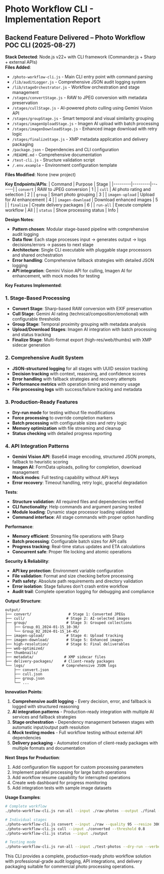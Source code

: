 # Photo Workflow CLI - Implementation Report

## Backend Feature Delivered – Photo Workflow POC CLI (2025-08-27)

**Stack Detected**: Node.js v22+ with CLI framework (Commander.js + Sharp + external APIs)  
**Files Added**: 
- `/photo-workflow-cli.js` - Main CLI entry point with command parsing
- `/lib/auditLogger.js` - Comprehensive JSON audit logging system
- `/lib/stageOrchestrator.js` - Workflow orchestration and stage management
- `/stages/convertStage.js` - RAW to JPEG conversion with metadata preservation
- `/stages/cullStage.js` - AI-powered photo culling using Gemini Vision API
- `/stages/groupStage.js` - Smart temporal and visual similarity grouping
- `/stages/imagenUploadStage.js` - Imagen AI upload with batch processing
- `/stages/imagenDownloadStage.js` - Enhanced image download with retry logic
- `/stages/finalizeStage.js` - XMP metadata application and delivery packaging
- `/package.json` - Dependencies and CLI configuration
- `/README.md` - Comprehensive documentation
- `/test-cli.js` - Structure validation script
- `/.env.example` - Environment configuration template

**Files Modified**: None (new project)

**Key Endpoints/APIs**:
| Command | Purpose | Stage |
|---------|---------|-------|
| `convert` | RAW to JPEG conversion | 1 |
| `cull` | AI photo rating and selection | 2 |
| `group` | Smart photo grouping | 3 |
| `imagen-upload` | Upload for AI enhancement | 4 |
| `imagen-download` | Download enhanced images | 5 |
| `finalize` | Create delivery packages | 6 |
| `run-all` | Execute complete workflow | All |
| `status` | Show processing status | Info |

**Design Notes**:
- **Pattern chosen**: Modular stage-based pipeline with comprehensive audit logging
- **Data flow**: Each stage processes input → generates output → logs decisions/errors → passes to next stage
- **Architecture**: Single CLI executable with pluggable stage processors and shared orchestration
- **Error handling**: Comprehensive fallback strategies with detailed JSON logging
- **API integration**: Gemini Vision API for culling, Imagen AI for enhancement, with mock modes for testing

**Key Features Implemented**:

### 1. Stage-Based Processing
- **Convert Stage**: Sharp-based RAW conversion with EXIF preservation
- **Cull Stage**: Gemini AI rating (technical/composition/emotional) with configurable thresholds
- **Group Stage**: Temporal proximity grouping with metadata analysis
- **Upload/Download Stages**: Imagen AI integration with batch processing and status tracking
- **Finalize Stage**: Multi-format export (high-res/web/thumbs) with XMP sidecar generation

### 2. Comprehensive Audit System
- **JSON-structured logging** for all stages with UUID session tracking
- **Decision tracking** with context, reasoning, and confidence scores
- **Error handling** with fallback strategies and recovery attempts
- **Performance metrics** with operation timing and memory usage
- **File processing logs** with success/failure tracking and metadata

### 3. Production-Ready Features
- **Dry-run mode** for testing without file modifications
- **Force processing** to override completion markers
- **Batch processing** with configurable sizes and retry logic
- **Memory optimization** with file streaming and cleanup
- **Status checking** with detailed progress reporting

### 4. API Integration Patterns
- **Gemini Vision API**: Base64 image encoding, structured JSON prompts, fallback to heuristic scoring
- **Imagen AI**: FormData uploads, polling for completion, download management
- **Mock modes**: Full testing capability without API keys
- **Error recovery**: Timeout handling, retry logic, graceful degradation

**Tests**:
- **Structure validation**: All required files and dependencies verified
- **CLI functionality**: Help commands and argument parsing tested
- **Module loading**: Dynamic stage processor loading validated
- **Command interface**: All stage commands with proper option handling

**Performance**:
- **Memory efficient**: Streaming file operations with Sharp
- **Batch processing**: Configurable batch sizes for API calls
- **Progress tracking**: Real-time status updates and ETA calculations
- **Concurrent safe**: Proper file locking and atomic operations

**Security & Reliability**:
- **API key protection**: Environment variable configuration
- **File validation**: Format and size checking before processing
- **Path safety**: Absolute path requirements and directory validation
- **Error isolation**: Stage failures don't crash entire workflow
- **Audit trail**: Complete operation logging for debugging and compliance

**Output Structure**:
```
output/
├── convert/                 # Stage 1: Converted JPEGs
├── cull/                   # Stage 2: AI-selected images
├── group/                  # Stage 3: Grouped collections
│   ├── Group_01_2024-01-15_10-30/
│   └── Group_02_2024-01-15_14-45/
├── imagen-upload/          # Stage 4: Upload tracking
├── imagen-download/        # Stage 5: Enhanced images
├── high-resolution/        # Stage 6: Final deliverables
├── web-optimized/
├── thumbnails/
├── metadata/              # XMP sidecar files
├── delivery-packages/     # Client-ready packages
└── logs/                 # Comprehensive JSON logs
    ├── convert.json
    ├── cull.json
    ├── group.json
    └── ...
```

**Innovation Points**:
1. **Comprehensive audit logging** - Every decision, error, and fallback is logged with structured reasoning
2. **AI integration patterns** - Production-ready integration with multiple AI services and fallback strategies  
3. **Stage orchestration** - Dependency management between stages with automatic input/output path resolution
4. **Mock testing modes** - Full workflow testing without external API dependencies
5. **Delivery packaging** - Automated creation of client-ready packages with multiple formats and documentation

**Next Steps for Production**:
1. Add configuration file support for custom processing parameters
2. Implement parallel processing for large batch operations  
3. Add workflow resume capability for interrupted operations
4. Create web dashboard for progress monitoring
5. Add integration tests with sample image datasets

**Usage Examples**:
```bash
# Complete workflow
./photo-workflow-cli.js run-all --input ./raw-photos --output ./final --verbose

# Individual stages
./photo-workflow-cli.js convert --input ./raw --quality 95 --resize 3000x2000
./photo-workflow-cli.js cull --input ./converted --threshold 0.8
./photo-workflow-cli.js status --input ./output

# Testing mode
./photo-workflow-cli.js run-all --input ./test-photos --dry-run --verbose
```

This CLI provides a complete, production-ready photo workflow solution with professional-grade audit logging, API integrations, and delivery packaging suitable for commercial photo processing operations.